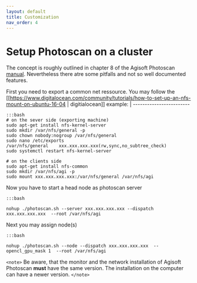 ```yaml
---
layout: default
title: Customization
nav_order: 4
---
```

# Setup Photoscan on a cluster

The concept is roughly outlined in chapter 8 of the Agisoft Photoscan [ manual](http://www.agisoft.com/pdf/photoscan-pro_1_3_en.pdf). Nevertheless there atre some pitfalls and not so well documented features.

First you need to export a common net ressource. You may follow the [[https://www.digitalocean.com/community/tutorials/how-to-set-up-an-nfs-mount-on-ubuntu-16-04
 | digitialocean]] example:
 | ------------------------

	:::bash
	# on the sever side (exporting machine)
	sudo apt-get install nfs-kernel-server
	sudo mkdir /var/nfs/general -p
	sudo chown nobody:nogroup /var/nfs/general
	sudo nano /etc/exports
	/var/nfs/general    xxx.xxx.xxx.xxx(rw,sync,no_subtree_check)
	sudo systemctl restart nfs-kernel-server
	
	# on the clients side
	sudo apt-get install nfs-common
	sudo mkdir /var/nfs/agi -p
	sudo mount xxx.xxx.xxx.xxx:/var/nfs/general /var/nfs/agi
	


Now you have to start a head node as photoscan server

	:::bash
	
	nohup ./photoscan.sh --server xxx.xxx.xxx.xxx --dispatch xxx.xxx.xxx.xxx  --root /var/nfs/agi


Next you may assign node(s)

	:::bash
	
	nohup ./photoscan.sh --node --dispatch xxx.xxx.xxx.xxx  --opencl_gpu_mask 1  --root /var/nfs/agi



`<note>`
Be aware, that the monitor and the network installation of Agisoft Photoscan **must** have the same version.
The installation on the computer can have a newer version.
`</note>`
